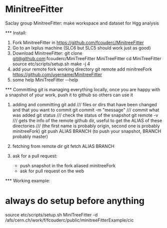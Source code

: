 MinitreeFitter
==============


Saclay group MinitreeFitter: make workspace and dataset for Hgg analysis

*** Install:
1. Fork MinitreeFitter in https://github.com/fcouderc/MinitreeFitter
2. Go to an lxplus machine (SLC6 but SLC5 should work just as good)
3. Download MinitreeFitter:
   git clone git@github.com:fcouderc/MiniTreeFitter MiniTreeFitter
   cd MiniTreeFitter
   source etc/scripts/setup.sh
   make -j 4   
4. add your remote fork working directory
   git remote add minitreeFork https://github.com/username/MinitreeFitter   
5. some help
   MiniTreeFitter --help

*** Committing 
git is managing everything locally, once you are happy with a snapshot of your work, push it to github so others can use it
1. adding and committing
   git add <files> <dirs>   /// files or dirs that have been changed and that you want to commit
   git commit -m "message"  /// commit what was added
   git status               /// check the status of the snapshot
   git remote -v            /// gets the info of the remote github dir, useful to get the ALIAS of these directories
       	                    /// (the first name is probably origin, second one is probably minitreeFork)
   git push ALIAS BRANCH (to push your snapshot, BRANCH probably master)
 2. fetching from remote dir
   git fetch ALIAS BRANCH
   
3. ask for a pull request:
   - push snapshot in the fork aliased minitreeFork
   - ask for pull request on the web

*** Working example:
# always do setup before anything
source etc/scripts/setup.sh
MiniTreeFitter -d /afs/cern.ch/work/f/fcouderc/public/minitreeFitterExample/cic


